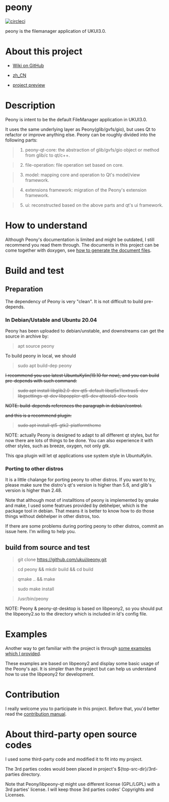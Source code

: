 # peony

[![circleci](https://circleci.com/gh/ukui/peony.svg?style=shield)](https://github.com/ukui/peony)

peony is the filemanager application of UKUI3.0.

# About this project

- [Wiki on GitHub](https://github.com/ukui/peony/wiki)

- [zh_CN](GUIDE_ZH_CN.md)

- [project preview](https://github.com/orgs/explorer-cs/projects/3?fullscreen=true)

# Description
Peony is intent to be the default FileManager application in UKUI3.0.

It uses the same underlying layer as Peony(glib/gvfs/gio), but uses Qt to refactor or improve anything else. Peony can be roughly divided into the following parts:

> 1. peony-qt-core: the abstraction of glib/gvfs/gio object or method from glib/c to qt/c++.

> 2. file-operation: file operation set based on core.

> 3. model: mapping core and operation to Qt's model/view framework.

> 4. extensions framework: migration of the Peony's extension framework.

> 5. ui: reconstructed based on the above parts and qt's ui framework.

# How to understand
Although Peony's documentation is limited and might be outdated, I still recommend you read them through. The documents in this project can be come together with doxygen, see [how to generate the document files](doxygen/README.md).

# Build and test

## Preparation

The dependency of Peony is very "clean". It is not difficult to build pre-depends.

### **In Debian/Ustable and Ubuntu 20.04**

Peony has been uploaded to debian/unstable, and downstreams can get the source in archive by:

> apt source peony

To build peony in local, we should

> sudo apt build-dep peony

~~I recommend you use latest UbuntuKylin(19.10 for now), and you can build pre-depends with such command:~~

> ~~sudo apt install libglib2.0-dev qt5-default libqt5x11extras5-dev libgsettings-qt-dev  libpoppler-qt5-dev  qttools5-dev-tools~~

~~NOTE: build-depends references the paragraph in debian/control.~~

~~and this is a recommend plugin:~~

> ~~sudo apt install qt5-gtk2-platformtheme~~

NOTE: actually Peony is designed to adapt to all different qt styles, but for now there are lots of things to be done. You can also experience it with other styles, such as breeze, oxygen, not only gtk.

This qpa plugin will let qt applications use system style in UbuntuKylin.

### **Porting to other distros**

It is a little chalange for porting peony to other distros. If you want to try, please make sure the distro's qt's version is higher than 5.6, and glib's version is higher than 2.48.

Note that although most of installtions of peony is implemented by qmake and make, I used some featrues provided by debhelper, which is the package tool in debian. That means it is better to know how to do those things without debhelper in other distros, too.

If there are some problems during porting peony to other distros, commit an issue here. I'm willing to help you.

## build from source and test

> git clone https://github.com/ukui/peony.git

> cd peony && mkdir build && cd build

> qmake .. && make

> sudo make install

> /usr/bin/peony

NOTE: Peony & peony-qt-desktop is based on libpeony2, so you should put the libpeony2.so to the directory which is included in ld's config file.

# Examples
Another way to get familiar with the project is through [some examples which I provided](https://github.com/Yue-Lan/libpeony-qt-development-examples).

These examples are based on libpeony2 and display some basic usage of the Peony's api. It is simpler than the project but can help us understand how to use the libpeony2 for development.

# Contribution
I really welcome you to participate in this project. Before that, you'd better read the [contribution manual](CONTRIBUTING.md).

# About third-party open source codes
I used some third-party code and modified it to fit into my project.

The 3rd parties codes would been placed in project's ${top-src-dir}/3rd-parties directory.

Note that Peony/libpeony-qt might use different license (GPL/LGPL) with a 3rd parties' license. I will keep those 3rd parties codes' Copyrights and Licenses.
